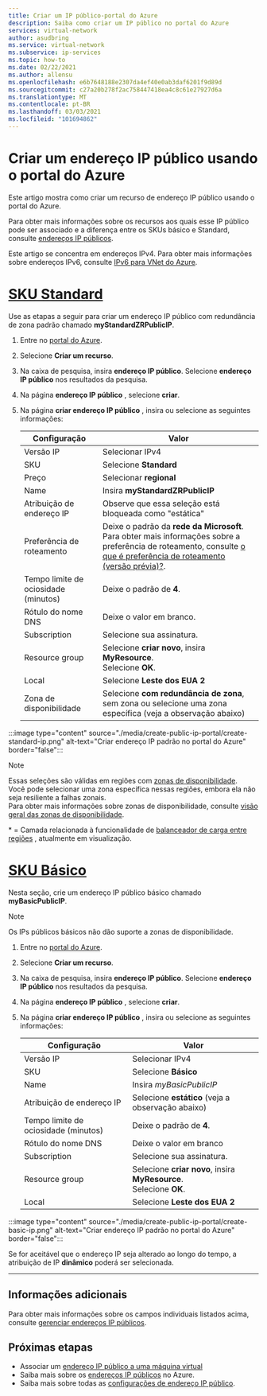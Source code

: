 ```yaml
---
title: Criar um IP público-portal do Azure
description: Saiba como criar um IP público no portal do Azure
services: virtual-network
author: asudbring
ms.service: virtual-network
ms.subservice: ip-services
ms.topic: how-to
ms.date: 02/22/2021
ms.author: allensu
ms.openlocfilehash: e6b7648188e2307da4ef40e0ab3daf6201f9d89d
ms.sourcegitcommit: c27a20b278f2ac758447418ea4c8c61e27927d6a
ms.translationtype: MT
ms.contentlocale: pt-BR
ms.lasthandoff: 03/03/2021
ms.locfileid: "101694862"
---
```

# <a name="create-a-public-ip-address-using-the-azure-portal"></a>Criar um endereço IP público usando o portal do Azure

Este artigo mostra como criar um recurso de endereço IP público usando o portal do Azure. 

Para obter mais informações sobre os recursos aos quais esse IP público pode ser associado e a diferença entre os SKUs básico e Standard, consulte [endereços IP públicos](./public-ip-addresses.md). 

Este artigo se concentra em endereços IPv4. Para obter mais informações sobre endereços IPv6, consulte [IPv6 para VNet do Azure](./ipv6-overview.md).

# <a name="standard-sku"></a>[**SKU Standard**](#tab/option-create-public-ip-standard-zones)

Use as etapas a seguir para criar um endereço IP público com redundância de zona padrão chamado **myStandardZRPublicIP**.

1. Entre no [portal do Azure](https://portal.azure.com/).
2. Selecione **Criar um recurso**. 
3. Na caixa de pesquisa, insira **endereço IP público**. Selecione **endereço IP público** nos resultados da pesquisa.
4. Na página **endereço IP público** , selecione **criar**.
5. Na página **criar endereço IP público** , insira ou selecione as seguintes informações: 

    | Configuração                 | Valor                       |
    | ---                     | ---                         |
    | Versão IP              | Selecionar IPv4                 |    
    | SKU                     | Selecione **Standard**         |
    | Preço                   | Selecionar **regional**         |
    | Name                    | Insira **myStandardZRPublicIP**          |
    | Atribuição de endereço IP   | Observe que essa seleção está bloqueada como "estática"                                        |
    | Preferência de roteamento      | Deixe o padrão da **rede da Microsoft**. </br> Para obter mais informações sobre a preferência de roteamento, consulte [o que é preferência de roteamento (versão prévia)?](./routing-preference-overview.md). |
    | Tempo limite de ociosidade (minutos)  | Deixe o padrão de **4**.        |
    | Rótulo do nome DNS          | Deixe o valor em branco.    |
    | Subscription            | Selecione sua assinatura.   |
    | Resource group          | Selecione **criar novo**, insira **MyResource**. </br> Selecione **OK**. |
    | Local                | Selecione **Leste dos EUA 2**      |
    | Zona de disponibilidade       | Selecione **com redundância de zona**, sem zona ou selecione uma zona específica (veja a observação abaixo) |

:::image type="content" source="./media/create-public-ip-portal/create-standard-ip.png" alt-text="Criar endereço IP padrão no portal do Azure" border="false":::

> [!NOTE]
> Essas seleções são válidas em regiões com [zonas de disponibilidade](../availability-zones/az-overview.md?toc=%2fazure%2fvirtual-network%2ftoc.json#availability-zones). </br>
Você pode selecionar uma zona específica nessas regiões, embora ela não seja resiliente a falhas zonais. </br> Para obter mais informações sobre zonas de disponibilidade, consulte [visão geral das zonas de disponibilidade](https://docs.microsoft.com/azure/availability-zones/az-overview).

\* = Camada relacionada à funcionalidade de [balanceador de carga entre regiões](../load-balancer/cross-region-overview.md) , atualmente em visualização.

# <a name="basic-sku"></a>[**SKU Básico**](#tab/option-create-public-ip-basic)

Nesta seção, crie um endereço IP público básico chamado **myBasicPublicIP**. 

> [!NOTE]
> Os IPs públicos básicos não dão suporte a zonas de disponibilidade.

1. Entre no [portal do Azure](https://portal.azure.com/).
2. Selecione **Criar um recurso**. 
3. Na caixa de pesquisa, insira **endereço IP público**. Selecione **endereço IP público** nos resultados da pesquisa.
4. Na página **endereço IP público** , selecione **criar**.
5. Na página **criar endereço IP público** , insira ou selecione as seguintes informações: 

    | Configuração                 | Valor                       |
    | ---                     | ---                         |
    | Versão IP              | Selecionar IPv4                 |    
    | SKU                     | Selecione **Básico**         |
    | Name                    | Insira *myBasicPublicIP*          |
    | Atribuição de endereço IP   | Selecione **estático** (veja a observação abaixo)                                     |
    | Tempo limite de ociosidade (minutos)  | Deixe o padrão de **4**.       |
    | Rótulo do nome DNS          | Deixe o valor em branco    |
    | Subscription            | Selecione sua assinatura.   |
    | Resource group          | Selecione **criar novo**, insira **MyResource**. </br> Selecione **OK**. |
    | Local                | Selecione **Leste dos EUA 2**      |

:::image type="content" source="./media/create-public-ip-portal/create-basic-ip.png" alt-text="Criar endereço IP padrão no portal do Azure" border="false":::

Se for aceitável que o endereço IP seja alterado ao longo do tempo, a atribuição de IP **dinâmico** poderá ser selecionada.

---

## <a name="additional-information"></a>Informações adicionais 

Para obter mais informações sobre os campos individuais listados acima, consulte [gerenciar endereços IP públicos](./virtual-network-public-ip-address.md#create-a-public-ip-address).

## <a name="next-steps"></a>Próximas etapas
- Associar um [endereço IP público a uma máquina virtual](./associate-public-ip-address-vm.md#azure-portal)
- Saiba mais sobre os [endereços IP públicos](./public-ip-addresses.md#public-ip-addresses) no Azure.
- Saiba mais sobre todas as [configurações de endereço IP público](virtual-network-public-ip-address.md#create-a-public-ip-address).